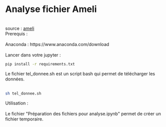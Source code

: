 # Analyse fichier Ameli
<br>
source : <a href="https://data.ameli.fr/pages/home/">ameli</a>
<br>
Prerequis :<br>
<br>
Anaconda : <a herf="https://www.anaconda.com/download">https://www.anaconda.com/download</a><br>
<br>
Lancer dans votre jupyter : <br>

```bash
pip install -r requirements.txt
```

Le fichier tel_donnee.sh est un script bash qui permet de télécharger les données.<br>
<br>

```bash
sh tel_donnee.sh
```

Utilisation :<br>
<br>
Le fichier "Préparation des fichiers pour analyse.ipynb" permet de créer un fichier temporaire.<br>
<br>




